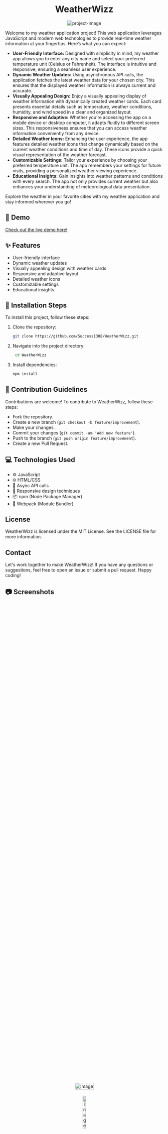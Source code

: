 <h1 align="center" id="title">WeatherWizz</h1>

<p align="center"><img src="https://socialify.git.ci/Success1308/WeatherWizz/image?font=KoHo&language=1&name=1&owner=1&stargazers=1&theme=Light" alt="project-image"></p>

<p id="description">Welcome to my weather application project! This web application leverages JavaScript and modern web technologies to provide real-time weather information at your fingertips. Here’s what you can expect:</p>

<ul>
  <li><strong>User-Friendly Interface:</strong> Designed with simplicity in mind, my weather app allows you to enter any city name and select your preferred temperature unit (Celsius or Fahrenheit). The interface is intuitive and responsive, ensuring a seamless user experience.</li>
  
  <li><strong>Dynamic Weather Updates:</strong> Using asynchronous API calls, the application fetches the latest weather data for your chosen city. This ensures that the displayed weather information is always current and accurate.</li>
  
  <li><strong>Visually Appealing Design:</strong> Enjoy a visually appealing display of weather information with dynamically created weather cards. Each card presents essential details such as temperature, weather conditions, humidity, and wind speed in a clear and organized layout.</li>
  
  <li><strong>Responsive and Adaptive:</strong> Whether you're accessing the app on a mobile device or desktop computer, it adapts fluidly to different screen sizes. This responsiveness ensures that you can access weather information conveniently from any device.</li>
  
  <li><strong>Detailed Weather Icons:</strong> Enhancing the user experience, the app features detailed weather icons that change dynamically based on the current weather conditions and time of day. These icons provide a quick visual representation of the weather forecast.</li>
  
  <li><strong>Customizable Settings:</strong> Tailor your experience by choosing your preferred temperature unit. The app remembers your settings for future visits, providing a personalized weather viewing experience.</li>
  
  <li><strong>Educational Insights:</strong> Gain insights into weather patterns and conditions with every search. The app not only provides current weather but also enhances your understanding of meteorological data presentation.</li>
</ul>

<p>Explore the weather in your favorite cities with my weather application and stay informed wherever you go!</p>

<h2>🚀 Demo</h2>

[Check out the live demo here!](https://success1308.github.io/WeatherWizz/)


<h2>✨ Features</h2>
<ul>
  <li>User-friendly interface</li>
  <li>Dynamic weather updates</li>
  <li>Visually appealing design with weather cards</li>
  <li>Responsive and adaptive layout</li>
  <li>Detailed weather icons</li>
  <li>Customizable settings</li>
  <li>Educational insights</li>
</ul>

<h2>🚀 Installation Steps</h2>

To install this project, follow these steps:

1. Clone the repository:
   ```bash
   git clone https://github.com/Success1308/WeatherWizz.git

2. Navigate into the project directory:

   ```bash
    cd WeatherWizz

3. Install dependencies:

    ```bash
    npm install

<h2>🤝 Contribution Guidelines</h2>

Contributions are welcome! To contribute to WeatherWizz, follow these steps:

- Fork the repository.
- Create a new branch (`git checkout -b feature/improvement`).
- Make your changes.
- Commit your changes (`git commit -am 'Add new feature'`).
- Push to the branch (`git push origin feature/improvement`).
- Create a new Pull Request.

<h2>💻 Technologies Used</h2>

<ul>
  <li>⚙️ JavaScript</li>
  <li>🌐 HTML/CSS</li>
  <li>🔄 Async API calls</li>
  <li>📱 Responsive design techniques</li>
  <li>📦 npm (Node Package Manager)</li>
  <li>🔧 Webpack (Module Bundler)</li>
</ul>


## License

WeatherWizz is licensed under the MIT License. See the LICENSE file for more information.

## Contact

Let's work together to make WeatherWizz! If you have any questions or suggestions, feel free to open an issue or submit a pull request. Happy coding!

<h2>📷 Screenshots</h2>

<div style="display: flex; justify-content: center; align-items: center; min-height: 80vh;">
    <div style="text-align: center;">
        <img src="https://github.com/Success1308/WeatherWizz/assets/167788445/bdf48db4-e791-4f26-81df-7003d86cd068" alt="image" style="width: 70%; max-width: 70%; height: auto; margin-bottom: 20px;">
        <img src="https://github.com/Success1308/WeatherWizz/assets/167788445/53b386d4-8405-4ed0-8617-5af977e09919" alt="image" style="width: 29%; max-width: 29%; height: auto;">
    </div>
</div>
